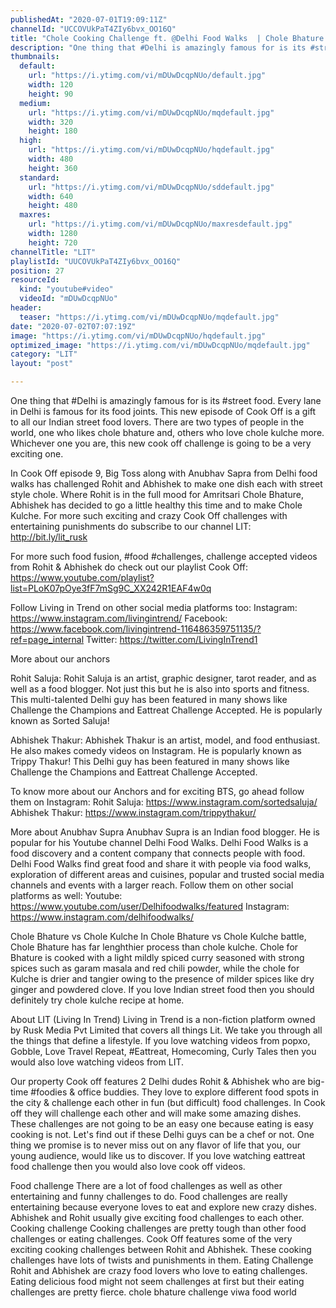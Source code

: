 ```yaml
---
publishedAt: "2020-07-01T19:09:11Z"
channelId: "UCCOVUkPaT4ZIy6bvx_OO16Q"
title: "Chole Cooking Challenge ft. @Delhi Food Walks  ​| Chole Bhature Challenge [Cook Off#9] |"
description: "One thing that #Delhi is amazingly famous for is its #street food. Every lane in Delhi is famous for its food joints. This new episode of Cook Off is a gift to all our Indian street food lovers. There are two types of people in the world, one who likes chole bhature and, others who love chole kulche more. Whichever one you are, this new cook off challenge is going to be a very exciting one.  \n\nIn Cook Off episode 9, Big Toss along with Anubhav Sapra from Delhi food walks has challenged Rohit and Abhishek to make one dish each with street style chole. Where Rohit is in the full mood for Amritsari Chole Bhature, Abhishek has decided to go a little healthy this time and to make Chole Kulche.  For more such exciting and crazy Cook Off challenges with entertaining punishments do subscribe to our channel LIT: http://bit.ly/lit_rusk \n\nFor more such food fusion, #food #challenges, challenge accepted videos from Rohit & Abhishek do check out our playlist Cook Off: https://www.youtube.com/playlist?list=PLoK07pOye3fF7mSg9C_XX242R1EAF4w0q\n\nFollow Living in Trend on other social media platforms too:\nInstagram: https://www.instagram.com/livingintrend/\nFacebook: https://www.facebook.com/livingintrend-116486359751135/?ref=page_internal\nTwitter: https://twitter.com/LivingInTrend1\n\nMore about our anchors\n\nRohit Saluja: Rohit Saluja is an artist, graphic designer, tarot reader, and as well as a food blogger. Not just this but he is also into sports and fitness. This multi-talented Delhi guy has been featured in many shows like Challenge the Champions and Eattreat Challenge Accepted. He is popularly known as Sorted Saluja!\n\nAbhishek Thakur: Abhishek Thakur is an artist, model, and food enthusiast. He also makes comedy videos on Instagram. He is popularly known as Trippy Thakur! This Delhi guy has been featured in many shows like Challenge the Champions and Eattreat Challenge Accepted. \n\nTo know more about our Anchors and for exciting BTS, go ahead follow them on Instagram: \nRohit Saluja: https://www.instagram.com/sortedsaluja/ \nAbhishek Thakur: https://www.instagram.com/trippythakur/\n\nMore about Anubhav Supra\nAnubhav Supra is an Indian food blogger. He is popular for his Youtube channel Delhi Food Walks. Delhi Food Walks is a food discovery and a content company that connects people with food. Delhi Food Walks find great food and share it with people via food walks, exploration of different areas and cuisines, popular and trusted social media channels and events with a larger reach. Follow them on other social platforms as well:\nYoutube: https://www.youtube.com/user/Delhifoodwalks/featured\nInstagram: https://www.instagram.com/delhifoodwalks/\n\nChole Bhature vs Chole Kulche\nIn Chole Bhature vs Chole Kulche battle, Chole Bhature has far lenghthier process than chole kulche. Chole for Bhature is cooked with a light mildly spiced curry seasoned with strong spices such as garam masala and red chili powder, while the chole for Kulche is drier and tangier owing to the presence of milder spices like dry ginger and powdered clove. If you love Indian street food then you should definitely try chole kulche recipe at home. \n\nAbout LIT (Living In Trend)\nLiving in Trend is a non-fiction platform owned by Rusk Media Pvt Limited that covers all things Lit. We take you through all the things that define a lifestyle. If you love watching videos from popxo, Gobble, Love Travel Repeat, #Eattreat, Homecoming, Curly Tales then you would also love watching videos from LIT. \n\nOur property Cook off features 2 Delhi dudes Rohit & Abhishek who are big-time #foodies & office buddies. They love to explore different food spots in the city & challenge each other in fun (but difficult) food challenges. In Cook off they will challenge each other and will make some amazing dishes. These challenges are not going to be an easy one because eating is easy cooking is not. Let's find out if these Delhi guys can be a chef or not. One thing we promise is to never miss out on any flavor of life that you, our young audience, would like us to discover. If you love watching eattreat food challenge then you would also love cook off videos. \n\nFood challenge\nThere are a lot of food challenges as well as other entertaining and funny challenges to do. Food challenges are really entertaining because everyone loves to eat and explore new crazy dishes. Abhishek and Rohit usually give exciting food challenges to each other. \nCooking challenge\nCooking challenges are pretty tough than other food challenges or eating challenges. Cook Off features some of the very exciting cooking challenges between Rohit and Abhishek. These cooking challenges have lots of twists and punishments in them.\nEating Challenge\nRohit and Abhishek are crazy food lovers who love to eating challenges. Eating delicious food might not seem challenges at first but their eating challenges are pretty fierce. chole bhature challenge viwa food world"
thumbnails:
  default:
    url: "https://i.ytimg.com/vi/mDUwDcqpNUo/default.jpg"
    width: 120
    height: 90
  medium:
    url: "https://i.ytimg.com/vi/mDUwDcqpNUo/mqdefault.jpg"
    width: 320
    height: 180
  high:
    url: "https://i.ytimg.com/vi/mDUwDcqpNUo/hqdefault.jpg"
    width: 480
    height: 360
  standard:
    url: "https://i.ytimg.com/vi/mDUwDcqpNUo/sddefault.jpg"
    width: 640
    height: 480
  maxres:
    url: "https://i.ytimg.com/vi/mDUwDcqpNUo/maxresdefault.jpg"
    width: 1280
    height: 720
channelTitle: "LIT"
playlistId: "UUCOVUkPaT4ZIy6bvx_OO16Q"
position: 27
resourceId:
  kind: "youtube#video"
  videoId: "mDUwDcqpNUo"
header:
  teaser: "https://i.ytimg.com/vi/mDUwDcqpNUo/mqdefault.jpg"
date: "2020-07-02T07:07:19Z"
image: "https://i.ytimg.com/vi/mDUwDcqpNUo/hqdefault.jpg"
optimized_image: "https://i.ytimg.com/vi/mDUwDcqpNUo/mqdefault.jpg"
category: "LIT"
layout: "post"

---
```

One thing that #Delhi is amazingly famous for is its #street food. Every lane in Delhi is famous for its food joints. This new episode of Cook Off is a gift to all our Indian street food lovers. There are two types of people in the world, one who likes chole bhature and, others who love chole kulche more. Whichever one you are, this new cook off challenge is going to be a very exciting one.  

In Cook Off episode 9, Big Toss along with Anubhav Sapra from Delhi food walks has challenged Rohit and Abhishek to make one dish each with street style chole. Where Rohit is in the full mood for Amritsari Chole Bhature, Abhishek has decided to go a little healthy this time and to make Chole Kulche.  For more such exciting and crazy Cook Off challenges with entertaining punishments do subscribe to our channel LIT: http://bit.ly/lit_rusk 

For more such food fusion, #food #challenges, challenge accepted videos from Rohit & Abhishek do check out our playlist Cook Off: https://www.youtube.com/playlist?list=PLoK07pOye3fF7mSg9C_XX242R1EAF4w0q

Follow Living in Trend on other social media platforms too:
Instagram: https://www.instagram.com/livingintrend/
Facebook: https://www.facebook.com/livingintrend-116486359751135/?ref=page_internal
Twitter: https://twitter.com/LivingInTrend1

More about our anchors

Rohit Saluja: Rohit Saluja is an artist, graphic designer, tarot reader, and as well as a food blogger. Not just this but he is also into sports and fitness. This multi-talented Delhi guy has been featured in many shows like Challenge the Champions and Eattreat Challenge Accepted. He is popularly known as Sorted Saluja!

Abhishek Thakur: Abhishek Thakur is an artist, model, and food enthusiast. He also makes comedy videos on Instagram. He is popularly known as Trippy Thakur! This Delhi guy has been featured in many shows like Challenge the Champions and Eattreat Challenge Accepted. 

To know more about our Anchors and for exciting BTS, go ahead follow them on Instagram: 
Rohit Saluja: https://www.instagram.com/sortedsaluja/ 
Abhishek Thakur: https://www.instagram.com/trippythakur/

More about Anubhav Supra
Anubhav Supra is an Indian food blogger. He is popular for his Youtube channel Delhi Food Walks. Delhi Food Walks is a food discovery and a content company that connects people with food. Delhi Food Walks find great food and share it with people via food walks, exploration of different areas and cuisines, popular and trusted social media channels and events with a larger reach. Follow them on other social platforms as well:
Youtube: https://www.youtube.com/user/Delhifoodwalks/featured
Instagram: https://www.instagram.com/delhifoodwalks/

Chole Bhature vs Chole Kulche
In Chole Bhature vs Chole Kulche battle, Chole Bhature has far lenghthier process than chole kulche. Chole for Bhature is cooked with a light mildly spiced curry seasoned with strong spices such as garam masala and red chili powder, while the chole for Kulche is drier and tangier owing to the presence of milder spices like dry ginger and powdered clove. If you love Indian street food then you should definitely try chole kulche recipe at home. 

About LIT (Living In Trend)
Living in Trend is a non-fiction platform owned by Rusk Media Pvt Limited that covers all things Lit. We take you through all the things that define a lifestyle. If you love watching videos from popxo, Gobble, Love Travel Repeat, #Eattreat, Homecoming, Curly Tales then you would also love watching videos from LIT. 

Our property Cook off features 2 Delhi dudes Rohit & Abhishek who are big-time #foodies & office buddies. They love to explore different food spots in the city & challenge each other in fun (but difficult) food challenges. In Cook off they will challenge each other and will make some amazing dishes. These challenges are not going to be an easy one because eating is easy cooking is not. Let's find out if these Delhi guys can be a chef or not. One thing we promise is to never miss out on any flavor of life that you, our young audience, would like us to discover. If you love watching eattreat food challenge then you would also love cook off videos. 

Food challenge
There are a lot of food challenges as well as other entertaining and funny challenges to do. Food challenges are really entertaining because everyone loves to eat and explore new crazy dishes. Abhishek and Rohit usually give exciting food challenges to each other. 
Cooking challenge
Cooking challenges are pretty tough than other food challenges or eating challenges. Cook Off features some of the very exciting cooking challenges between Rohit and Abhishek. These cooking challenges have lots of twists and punishments in them.
Eating Challenge
Rohit and Abhishek are crazy food lovers who love to eating challenges. Eating delicious food might not seem challenges at first but their eating challenges are pretty fierce. chole bhature challenge viwa food world